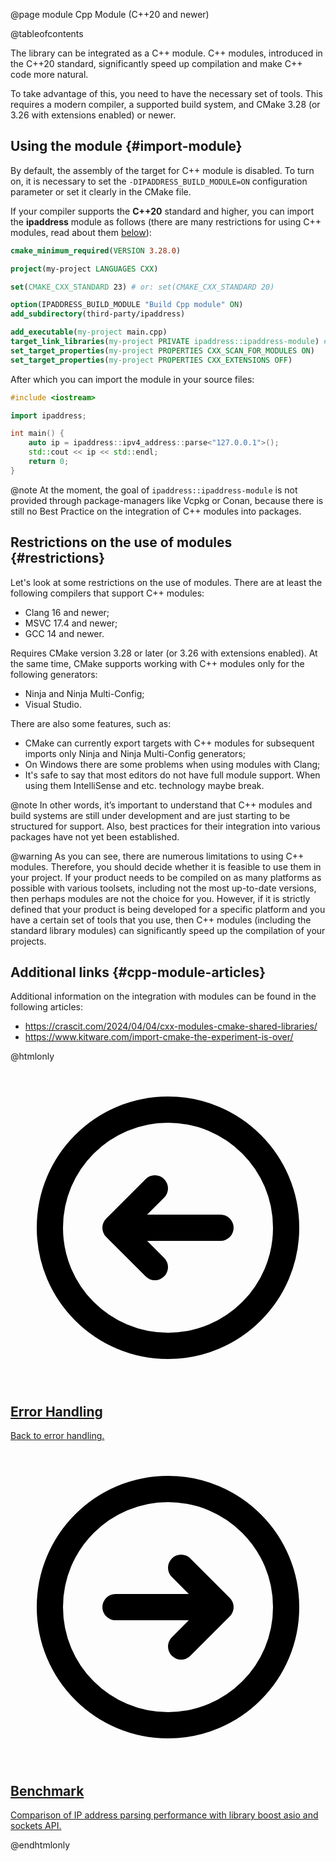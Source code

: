@page module Cpp Module (C++20 and newer)

@tableofcontents

The library can be integrated as a C++ module. C++ modules, introduced in the C++20 standard, significantly speed up compilation and make C++ code more natural.

To take advantage of this, you need to have the necessary set of tools. This requires a modern compiler, a supported build system, and CMake 3.28 (or 3.26 with extensions enabled) or newer.

## Using the module {#import-module}

By default, the assembly of the target for C++ module is disabled. To turn on, it is necessary to set the `-DIPADDRESS_BUILD_MODULE=ON` configuration parameter or set it clearly in the CMake file.

If your compiler supports the **C++20** standard and higher, you can import the **ipaddress** module as follows (there are many restrictions for using C++ modules, read about them [below](#restrictions)):

```cmake
cmake_minimum_required(VERSION 3.28.0)

project(my-project LANGUAGES CXX)

set(CMAKE_CXX_STANDARD 23) # or: set(CMAKE_CXX_STANDARD 20)

option(IPADDRESS_BUILD_MODULE "Build Cpp module" ON)
add_subdirectory(third-party/ipaddress)

add_executable(my-project main.cpp)
target_link_libraries(my-project PRIVATE ipaddress::ipaddress-module) # add the module to your target 
set_target_properties(my-project PROPERTIES CXX_SCAN_FOR_MODULES ON)
set_target_properties(my-project PROPERTIES CXX_EXTENSIONS OFF)
```

After which you can import the module in your source files:

```cpp
#include <iostream>

import ipaddress;

int main() {
    auto ip = ipaddress::ipv4_address::parse<"127.0.0.1">();
    std::cout << ip << std::endl;
    return 0;
}
```

@note At the moment, the goal of `ipaddress::ipaddress-module` is not provided through package-managers like Vcpkg or Conan, because there is still no Best Practice on the integration of C++ modules into packages.

## Restrictions on the use of modules {#restrictions}

Let's look at some restrictions on the use of modules. There are at least the following compilers that support C++ modules:

* Clang 16 and newer;
* MSVC 17.4 and newer;
* GCC 14 and newer.

Requires CMake version 3.28 or later (or 3.26 with extensions enabled). At the same time, CMake supports working with C++ modules only for the following generators:

* Ninja and Ninja Multi-Config;
* Visual Studio.

There are also some features, such as:

* CMake can currently export targets with C++ modules for subsequent imports only Ninja and Ninja Multi-Config generators; 
* On Windows there are some problems when using modules with Clang;
* It's safe to say that most editors do not have full module support. When using them IntelliSense and etc. technology maybe break.

@note In other words, it’s important to understand that C++ modules and build systems are still under development and are just starting to be structured for support. Also, best practices for their integration into various packages have not yet been established.

@warning As you can see, there are numerous limitations to using C++ modules. Therefore, you should decide whether it is feasible to use them in your project. If your product needs to be compiled on as many platforms as possible with various toolsets, including not the most up-to-date versions, then perhaps modules are not the choice for you. However, if it is strictly defined that your product is being developed for a specific platform and you have a certain set of tools that you use, then C++ modules (including the standard library modules) can significantly speed up the compilation of your projects.

## Additional links {#cpp-module-articles}

Additional information on the integration with modules can be found in the following articles:
* https://crascit.com/2024/04/04/cxx-modules-cmake-shared-libraries/
* https://www.kitware.com/import-cmake-the-experiment-is-over/

@htmlonly

<div class="cards">

<div class="card">
  <a href="errors.html">
  <div class="card_container">
    <svg viewBox="0 0 24 24" fill="none" xmlns="http://www.w3.org/2000/svg"><g id="SVGRepo_bgCarrier" stroke-width="0"></g><g id="SVGRepo_tracerCarrier" stroke-linecap="round" stroke-linejoin="round"></g><g id="SVGRepo_iconCarrier"> <g id="Arrow / Arrow_Circle_Left"> <path id="Vector" d="M11 9L8 12M8 12L11 15M8 12H16M21 12C21 7.02944 16.9706 3 12 3C7.02944 3 3 7.02944 3 12C3 16.9706 7.02944 21 12 21C16.9706 21 21 16.9706 21 12Z" stroke="#000000" stroke-width="2" stroke-linecap="round" stroke-linejoin="round"></path> </g> </g></svg>
    <h2>Error Handling</h2>
    <p>Back to error handling.</p>
  </div>
  </a>
</div>

<div class="card">
  <a href="benchmark.html">
  <div class="card_container">
    <svg viewBox="0 0 24 24" fill="none" xmlns="http://www.w3.org/2000/svg"><g id="SVGRepo_bgCarrier" stroke-width="0"></g><g id="SVGRepo_tracerCarrier" stroke-linecap="round" stroke-linejoin="round"></g><g id="SVGRepo_iconCarrier"> <g id="Arrow / Arrow_Circle_Right"> <path id="Vector" d="M13 15L16 12M16 12L13 9M16 12H8M21 12C21 7.02944 16.9706 3 12 3C7.02944 3 3 7.02944 3 12C3 16.9706 7.02944 21 12 21C16.9706 21 21 16.9706 21 12Z" stroke="#000000" stroke-width="2" stroke-linecap="round" stroke-linejoin="round"></path> </g> </g></svg>
    <h2>Benchmark</h2>
    <p>Comparison of IP address parsing performance with library boost asio and sockets API.</p>
  </div>
  </a>
</div>

</div>

@endhtmlonly
